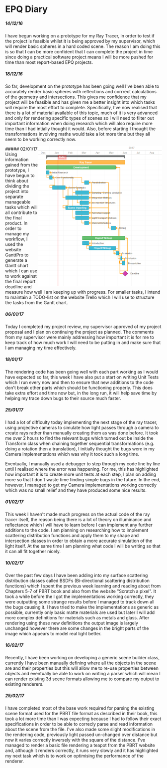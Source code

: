 # EPQ Diary

##### 14/12/16
I have begun working on a prototype for my Ray Tracer, in order to test if the project is feasible whilst it is being approved by my supervisor, which will render basic spheres in a hard coded scene. The reason I am doing this is so that I can be more confident that I can complete the project in time since doing a practical software project means I will be more pushed for time than most report-based EPQ projects.

##### 18/12/16
So far, development on the prototype has been going well I've been able to accurately render basic spheres with reflections and corrrect calculations of the geometry and intersections. This gives me confidence that my project will be feasible and has given me a better insight into which tasks will require the most effort to complete. Specifically, I've now realised that there is a lot of material available of this topic, much of it is very advanced and only for rendering specific types of scenes so I will need to filter out important information when doing research which will also require more time than I had intially thought it would. Also, before starting I thought the transformations involving maths would take a lot more time but they all seem to be working correctly now.

<img src="progress/ganttchart.png" alt="Gantt Chart" height="450" align="right"/>
##### 02/01/17
Using information gained from the prototype, I have begun to think about dividing the project into separate manageable tasks which will all contribute to the final product. In order to manage my workflow, I used the website GanttPro to generate a Gantt chart which I can use to work against the final report deadline and measure how well I am keeping up with progress. For smaller tasks, I intend to maintain a TODO-list on the website Trello which I will use to structure the tasks from the Gantt chart.

##### 06/01/17
Today I completed my project review, my supervisor approved of my project proposal and I plan on continuing the project as planned. The comments from my supervisor were mainly addressing how important it is for me to keep track of how much work I will need to be putting in and make sure that I am managing my time effectively.

##### 18/01/17
The rendering code has been going well with each part working as I would have expected so far, this week I have also put a start on writing Unit Tests which I run every now and then to ensure that new additions to the code don't break other parts which should be functioning properly. This does take extra effort and time now but, in the long run, it will help save time by helping my trace down bugs to their source much faster.

##### 25/01/17
I had a lot of difficulty today implementing the next stage of the ray tracer, using projective cameras to simulate how light passes through a camera to create rays rather than manually creating them as was done before. It took me over 2 hours to find the relevant bugs which turned out be inside the Transform class when chaining together sequential transformations (e.g. doing a rotation then a translation), I initially thought the bugs were in my Camera implementations which was why it took such a long time.

Eventually, I manually used a debugger to step through my code line by line until I realised where the error was happening. For me, this has highlighted how important it is to create more unit tests at each step, I plan on adding more so that I don't waste time finding simple bugs in the future. In the end, however, I managed to get my Camera implementations working correctly which was no small relief and they have produced some nice results.

##### 01/02/17
This week I haven't made much progress on the actual code of the ray tracer itself, the reason being there is a lot of theory on illuminance and reflectance which I will have to learn before I can implement any further additions to the code. I am planning on researching how to implement scattering distribution functions and apply them to my shape and intersection classes in order to obtain a more accurate simulation of the light itself. At the same time I am planning what code I will be writing so that it can all fit together nicely.

##### 10/02/17
Over the past few days I have been adding into my surface scattering distribution classes called BSDFs (Bi-directional scattering distribution functions) which I spent the previous week learning and reading about from Chapters 5-7 of PBRT book and also from the website "Scratch a pixel". It took a while before the I got the implementations working correctly, they were outputting some strange results before I managed to track down all the bugs causing it. I have tried to make the implementations as generic as possible, currently only basic matte materials are used but later I will add more complex definitions for materials such as metals and glass. After rendering using these new definitions the output image is largely unchanged however there are some changes in the bright parts of the image which appears to model real light better.

##### 16/02/17
Recently, I have been working on developing a generic scene builder class, currently I have been manually defining where all the objects in the scene are and their properties but this will allow me to re-use properties between objects and eventually be able to work on writing a parser which will mean I can render existing 3d scene formats allowing me to compare my output to existing renderers.

##### 25/02/17
I have completed most of the base work required for parsing the existing scene format used for the PBRT file format as described in their book, this took a lot more time than I was expecting because I had to follow their exact specifications in order to be able to correcly parse and read information about the scene from the file. I've also made some slight modifications in the rendering code, previously light passed un-changed over distance but now it varies correctly inversely with the square of the distance. I've managed to render a basic file rendering a teapot from the PBRT website and, although it renders correctly, it runs very slowly and it has highlighted my next task which is to work on optimising the performance of the renderer.
